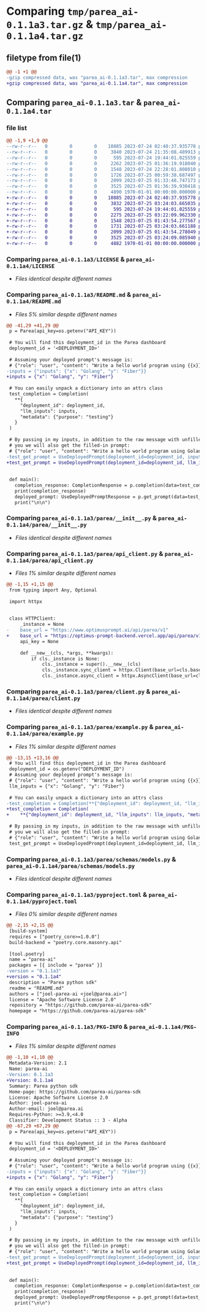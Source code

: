 # Comparing `tmp/parea_ai-0.1.1a3.tar.gz` & `tmp/parea_ai-0.1.1a4.tar.gz`

## filetype from file(1)

```diff
@@ -1 +1 @@
-gzip compressed data, was "parea_ai-0.1.1a3.tar", max compression
+gzip compressed data, was "parea_ai-0.1.1a4.tar", max compression
```

## Comparing `parea_ai-0.1.1a3.tar` & `parea_ai-0.1.1a4.tar`

### file list

```diff
@@ -1,9 +1,9 @@
--rw-r--r--   0        0        0    10885 2023-07-24 02:40:37.935778 parea_ai-0.1.1a3/LICENSE
--rw-r--r--   0        0        0     3840 2023-07-24 21:35:08.489913 parea_ai-0.1.1a3/README.md
--rw-r--r--   0        0        0      595 2023-07-24 19:44:01.025559 parea_ai-0.1.1a3/parea/__init__.py
--rw-r--r--   0        0        0     2262 2023-07-25 01:36:19.918040 parea_ai-0.1.1a3/parea/api_client.py
--rw-r--r--   0        0        0     1548 2023-07-24 22:28:01.808010 parea_ai-0.1.1a3/parea/client.py
--rw-r--r--   0        0        0     1726 2023-07-25 00:59:38.687497 parea_ai-0.1.1a3/parea/example.py
--rw-r--r--   0        0        0     2099 2023-07-25 01:33:48.747173 parea_ai-0.1.1a3/parea/schemas/models.py
--rw-r--r--   0        0        0     3525 2023-07-25 01:36:39.930418 parea_ai-0.1.1a3/pyproject.toml
--rw-r--r--   0        0        0     4890 1970-01-01 00:00:00.000000 parea_ai-0.1.1a3/PKG-INFO
+-rw-r--r--   0        0        0    10885 2023-07-24 02:40:37.935778 parea_ai-0.1.1a4/LICENSE
+-rw-r--r--   0        0        0     3832 2023-07-25 03:24:03.665035 parea_ai-0.1.1a4/README.md
+-rw-r--r--   0        0        0      595 2023-07-24 19:44:01.025559 parea_ai-0.1.1a4/parea/__init__.py
+-rw-r--r--   0        0        0     2275 2023-07-25 03:22:09.962330 parea_ai-0.1.1a4/parea/api_client.py
+-rw-r--r--   0        0        0     1548 2023-07-25 01:43:54.277567 parea_ai-0.1.1a4/parea/client.py
+-rw-r--r--   0        0        0     1731 2023-07-25 03:24:03.661188 parea_ai-0.1.1a4/parea/example.py
+-rw-r--r--   0        0        0     2099 2023-07-25 01:43:54.278049 parea_ai-0.1.1a4/parea/schemas/models.py
+-rw-r--r--   0        0        0     3525 2023-07-25 03:24:09.085940 parea_ai-0.1.1a4/pyproject.toml
+-rw-r--r--   0        0        0     4882 1970-01-01 00:00:00.000000 parea_ai-0.1.1a4/PKG-INFO
```

### Comparing `parea_ai-0.1.1a3/LICENSE` & `parea_ai-0.1.1a4/LICENSE`

 * *Files identical despite different names*

### Comparing `parea_ai-0.1.1a3/README.md` & `parea_ai-0.1.1a4/README.md`

 * *Files 5% similar despite different names*

```diff
@@ -41,29 +41,29 @@
 p = Parea(api_key=os.getenv("API_KEY"))
 
 # You will find this deployment_id in the Parea dashboard
 deployment_id = '<DEPLOYMENT_ID>'
 
 # Assuming your deployed prompt's message is:
 # {"role": "user", "content": "Write a hello world program using {{x}} and the {{y}} framework."}
-inputs = {"inputs": {"x": "Golang", "y": "Fiber"}}
+inputs = {"x": "Golang", "y": "Fiber"}
 
 # You can easily unpack a dictionary into an attrs class
 test_completion = Completion(
   **{
     "deployment_id": deployment_id,
     "llm_inputs": inputs,
     "metadata": {"purpose": "testing"}
   }
 )
 
 # By passing in my inputs, in addition to the raw message with unfilled variables {{x}} and {{y}}, 
 # you we will also get the filled-in prompt:
 # {"role": "user", "content": "Write a hello world program using Golang and the Fiber framework."}
-test_get_prompt = UseDeployedPrompt(deployment_id=deployment_id, inputs=inputs)
+test_get_prompt = UseDeployedPrompt(deployment_id=deployment_id, llm_inputs=inputs)
 
 
 def main():
   completion_response: CompletionResponse = p.completion(data=test_completion)
   print(completion_response)
   deployed_prompt: UseDeployedPromptResponse = p.get_prompt(data=test_get_prompt)
   print("\n\n")
```

### Comparing `parea_ai-0.1.1a3/parea/__init__.py` & `parea_ai-0.1.1a4/parea/__init__.py`

 * *Files identical despite different names*

### Comparing `parea_ai-0.1.1a3/parea/api_client.py` & `parea_ai-0.1.1a4/parea/api_client.py`

 * *Files 1% similar despite different names*

```diff
@@ -1,15 +1,15 @@
 from typing import Any, Optional
 
 import httpx
 
 
 class HTTPClient:
     _instance = None
-    base_url = "https://www.optimusprompt.ai/api/parea/v1"
+    base_url = "https://optimus-prompt-backend.vercel.app/api/parea/v1"
     api_key = None
 
     def __new__(cls, *args, **kwargs):
         if cls._instance is None:
             cls._instance = super().__new__(cls)
             cls._instance.sync_client = httpx.Client(base_url=cls.base_url, timeout=60 * 3.0)
             cls._instance.async_client = httpx.AsyncClient(base_url=cls.base_url, timeout=60 * 3.0)
```

### Comparing `parea_ai-0.1.1a3/parea/client.py` & `parea_ai-0.1.1a4/parea/client.py`

 * *Files identical despite different names*

### Comparing `parea_ai-0.1.1a3/parea/example.py` & `parea_ai-0.1.1a4/parea/example.py`

 * *Files 1% similar despite different names*

```diff
@@ -13,15 +13,16 @@
 # You will find this deployment_id in the Parea dashboard
 deployment_id = os.getenv("DEPLOYMENT_ID")
 # Assuming your deployed prompt's message is:
 # {"role": "user", "content": "Write a hello world program using {{x}} and the {{y}} framework."}
 llm_inputs = {"x": "Golang", "y": "Fiber"}
 
 # You can easily unpack a dictionary into an attrs class
-test_completion = Completion(**{"deployment_id": deployment_id, "llm_inputs": llm_inputs, "metadata": {"purpose": "testing"}})
+test_completion = Completion(
+    **{"deployment_id": deployment_id, "llm_inputs": llm_inputs, "metadata": {"purpose": "testing"}})
 
 # By passing in my inputs, in addition to the raw message with unfilled variables {{x}} and {{y}},
 # you we will also get the filled-in prompt:
 # {"role": "user", "content": "Write a hello world program using Golang and the Fiber framework."}
 test_get_prompt = UseDeployedPrompt(deployment_id=deployment_id, llm_inputs=llm_inputs)
```

### Comparing `parea_ai-0.1.1a3/parea/schemas/models.py` & `parea_ai-0.1.1a4/parea/schemas/models.py`

 * *Files identical despite different names*

### Comparing `parea_ai-0.1.1a3/pyproject.toml` & `parea_ai-0.1.1a4/pyproject.toml`

 * *Files 0% similar despite different names*

```diff
@@ -2,15 +2,15 @@
 [build-system]
 requires = ["poetry_core>=1.0.0"]
 build-backend = "poetry.core.masonry.api"
 
 [tool.poetry]
 name = "parea-ai"
 packages = [{ include = "parea" }]
-version = "0.1.1a3"
+version = "0.1.1a4"
 description = "Parea python sdk"
 readme = "README.md"
 authors = ["joel-parea-ai <joel@parea.ai>"]
 license = "Apache Software License 2.0"
 repository = "https://github.com/parea-ai/parea-sdk"
 homepage = "https://github.com/parea-ai/parea-sdk"
```

### Comparing `parea_ai-0.1.1a3/PKG-INFO` & `parea_ai-0.1.1a4/PKG-INFO`

 * *Files 1% similar despite different names*

```diff
@@ -1,10 +1,10 @@
 Metadata-Version: 2.1
 Name: parea-ai
-Version: 0.1.1a3
+Version: 0.1.1a4
 Summary: Parea python sdk
 Home-page: https://github.com/parea-ai/parea-sdk
 License: Apache Software License 2.0
 Author: joel-parea-ai
 Author-email: joel@parea.ai
 Requires-Python: >=3.9,<4.0
 Classifier: Development Status :: 3 - Alpha
@@ -67,29 +67,29 @@
 p = Parea(api_key=os.getenv("API_KEY"))
 
 # You will find this deployment_id in the Parea dashboard
 deployment_id = '<DEPLOYMENT_ID>'
 
 # Assuming your deployed prompt's message is:
 # {"role": "user", "content": "Write a hello world program using {{x}} and the {{y}} framework."}
-inputs = {"inputs": {"x": "Golang", "y": "Fiber"}}
+inputs = {"x": "Golang", "y": "Fiber"}
 
 # You can easily unpack a dictionary into an attrs class
 test_completion = Completion(
   **{
     "deployment_id": deployment_id,
     "llm_inputs": inputs,
     "metadata": {"purpose": "testing"}
   }
 )
 
 # By passing in my inputs, in addition to the raw message with unfilled variables {{x}} and {{y}}, 
 # you we will also get the filled-in prompt:
 # {"role": "user", "content": "Write a hello world program using Golang and the Fiber framework."}
-test_get_prompt = UseDeployedPrompt(deployment_id=deployment_id, inputs=inputs)
+test_get_prompt = UseDeployedPrompt(deployment_id=deployment_id, llm_inputs=inputs)
 
 
 def main():
   completion_response: CompletionResponse = p.completion(data=test_completion)
   print(completion_response)
   deployed_prompt: UseDeployedPromptResponse = p.get_prompt(data=test_get_prompt)
   print("\n\n")
```

